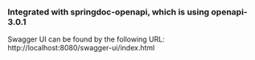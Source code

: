 
### Integrated with springdoc-openapi, which is using openapi-3.0.1
Swagger UI can be found by the following URL:
http://localhost:8080/swagger-ui/index.html